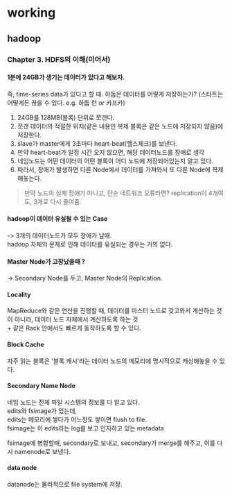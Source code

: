 # working
## hadoop
### Chapter 3. HDFS의 이해(이어서)


#### 1분에 24GB가 생기는 데이터가 있다고 해보자.
즉, time-series data가 있다고 할 때. 하둡은 데이터를 어떻게 저장하는가? (스타트는 어떻게든 끊을 수 있다. e.g. 하둡 런 or 카프카)  
1. 24GB를 128MB(블록) 단위로 쪼갠다.
2. 쪼갠 데이터의 적절한 위치(같은 내용인 복제 블록은 같은 노드에 저장되지 않음)에 저장한다.
3. slave가 master에게 3초마다 heart-beat(헬스체크)를 보낸다.
4. 만약 heart-beat가 일정 시간 오지 않으면, 해당 데이터노드를 장애로 생각
5. 네임노드는 어떤 데이터의 어떤 블록이 어디 노드에 저장되어있는지 알고 있다.
6. 따라서, 장애가 발생하면 다른 Node에서 데이터를 가져와서 또 다른 Node에 복제해놓는다.

> 만약 노드의 실제 장애가 아니고, 단순 네트워크 오류라면?
> replication이 4개여도, 3개로 다시 줄여줌.

#### hadoop이 데이터 유실될 수 있는 Case
-> 3개의 데이터노드가 모두 장애가 날때.  
hadoop 자체의 문제로 인해 데이터를 유실되는 경우는 거의 없다.

#### Master Node가 고장났을때 ?
-> Secondary Node를 두고, Master Node의 Replication.

#### Locality
MapReduce와 같은 연산을 진행할 때, 데이터를 마스터 노드로 갖고와서 계산하는 것이 아니라, 데이터 노드 자체에서 계산하도록 하는 것  
\+ 같은 Rack 안에서도 빠르게 동작하도록 할 수 있다.

#### Block Cache
자주 읽는 블록은 '블록 캐시'라는 데이터 노드의 메모리에 명시적으로 캐싱해놓을 수 있다.

#### Secondary Name Node
네임 노드는 전체 파일 시스템의 정보를 다 알고 있다.  
edits와 fsimage가 있는데,   
edits는 메모리에 쌓다가 어느정도 쌓이면 flush to file.   
fsimage는 이 edits라는 log를 보고 인지하고 있는 metadata

fsimage에 병합할때, secondary로 보내고, secondary가 merge를 해주고, 이를 다시 namenode로 보낸다.

#### data node
datanode는 물리적으로 file system에 저장. 
